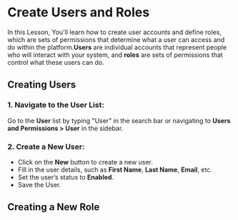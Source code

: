 #  Create Users and Roles 
  
In this Lesson, You'll learn how to create user accounts and define roles, which are sets of permissions that determine what a user can access and do within the platform.**Users** are individual accounts that represent people who will interact with your system, and **roles** are sets of permissions that control what these users can do.

## Creating Users

### 1. Navigate to the User List:
Go to the **User** list by typing "User" in the search bar or navigating to **Users and Permissions > User** in the sidebar.
  
### 2. Create a New User:

- Click on the **New** button to create a new user.
- Fill in the user details, such as **First Name**, **Last Name**, **Email**, etc.
- Set the user’s status to **Enabled**.
- Save the User.

## Creating a New Role


<!--stackedit_data:
eyJoaXN0b3J5IjpbLTk5Njc0NDkwNCwxNDg4MDE0MzE4LC0xNz
A2NTMzMjI3LDE0Mjc4NDQzMiwtMTA2OTg0ODc3MV19
-->